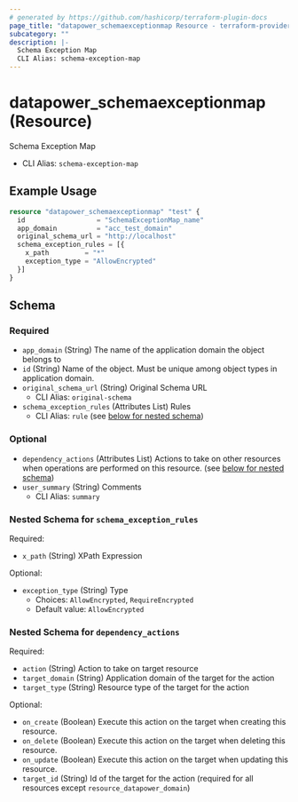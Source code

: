 ```yaml
---
# generated by https://github.com/hashicorp/terraform-plugin-docs
page_title: "datapower_schemaexceptionmap Resource - terraform-provider-datapower"
subcategory: ""
description: |-
  Schema Exception Map
  CLI Alias: schema-exception-map
---
```


# datapower_schemaexceptionmap (Resource)

Schema Exception Map
  - CLI Alias: `schema-exception-map`

## Example Usage

```terraform
resource "datapower_schemaexceptionmap" "test" {
  id                  = "SchemaExceptionMap_name"
  app_domain          = "acc_test_domain"
  original_schema_url = "http://localhost"
  schema_exception_rules = [{
    x_path         = "*"
    exception_type = "AllowEncrypted"
  }]
}
```

<!-- schema generated by tfplugindocs -->
## Schema

### Required

- `app_domain` (String) The name of the application domain the object belongs to
- `id` (String) Name of the object. Must be unique among object types in application domain.
- `original_schema_url` (String) Original Schema URL
  - CLI Alias: `original-schema`
- `schema_exception_rules` (Attributes List) Rules
  - CLI Alias: `rule` (see [below for nested schema](#nestedatt--schema_exception_rules))

### Optional

- `dependency_actions` (Attributes List) Actions to take on other resources when operations are performed on this resource. (see [below for nested schema](#nestedatt--dependency_actions))
- `user_summary` (String) Comments
  - CLI Alias: `summary`

<a id="nestedatt--schema_exception_rules"></a>
### Nested Schema for `schema_exception_rules`

Required:

- `x_path` (String) XPath Expression

Optional:

- `exception_type` (String) Type
  - Choices: `AllowEncrypted`, `RequireEncrypted`
  - Default value: `AllowEncrypted`


<a id="nestedatt--dependency_actions"></a>
### Nested Schema for `dependency_actions`

Required:

- `action` (String) Action to take on target resource
- `target_domain` (String) Application domain of the target for the action
- `target_type` (String) Resource type of the target for the action

Optional:

- `on_create` (Boolean) Execute this action on the target when creating this resource.
- `on_delete` (Boolean) Execute this action on the target when deleting this resource.
- `on_update` (Boolean) Execute this action on the target when updating this resource.
- `target_id` (String) Id of the target for the action (required for all resources except `resource_datapower_domain`)
